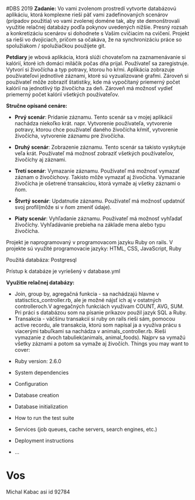 #DBS 2019
**Zadanie:**
Vo vami zvolenom prostredí vytvorte databázovú aplikáciu, ktorá komplexne rieši päť vami zadefinovaných scenárov (prípadov použitia) vo vami zvolenej doméne tak, aby ste demonštrovali využitie relačnej databázy podľa pokynov uvedených nižšie. Presný rozsah a konkretizáciu scenárov si dohodnete s Vašim cvičiacim na cvičení. Projekt sa rieši vo dvojiciach, pričom sa očakáva, že na synchronizáciu práce so spolužiakom / spolužiačkou použijete git. 

**Petdiary** je wbová aplikácia, ktorá slúži
chovateľom na zaznamenávanie si kalórií, ktoré ich 
domáci miláčik počas dňa prijal. Používateľ sa
zaregistruje. Vytvorí si živočícha a typ potravy, ktorou ho
kŕmi. Aplikácia zobrazuje používateľovi jednotlivé záznami,
ktoré sú vyzualizované grafmi. Zároveň si používateľ
môže zobraziť štatistiky, kde má vypočítaný priemerný počet kalórií na
jednotlivý tip živočícha za deň. Zároveň má možnosť vydieť priemerný
počet kalórií všetkých používateľov.

**Stručne opísané cenáre:**
+ **Prvý scenár**: Pridanie záznamu. Tento scenár sa v 
mojej aplikácií nachádza niekoľko krát. napr. Vytvorenie používateľa,
vytvorenie potravy, ktorou chce používateľ daného živočícha kŕmiť,
vytvorenie živočícha, vytvorenie záznamu pre živočícha.

+ **Druhý scenár**: Zobrazenie záznamu. Tento scenár sa takisto
vyskytuje veľa krát. Používateľ má možnosť zobraziť všetkých používateľov,
živočíchy aj záznami.

+ **Tretí scenár**: Vymazanie záznamu. Používateľ má možnosť vymazať
záznam o živočíchovy. Takisto môže vymazať aj živočícha. Vymazanie živočícha je
ošetrené transakciou, ktorá vymaže aj všetky záznami o ňom.

+ **Štvrtý scenár**: Updatnutie záznamu. Používateľ má možnosť updatnúť svoj profil(môže si v ňom zmeniť údaje).

+ **Piaty scenár**: Vyhľadanie záznamu. Používateľ má možnosť vyhľadať živočíchy.
Vyhľadávanie prebieha na základe mena alebo typu živočícha.

Projekt je naprogramovaný v programovacom jazyku Ruby on rails. 
V projekte sú využité programovacie jazyky: HTML, CSS, JavaScript, Ruby

Použitá databáza: Postgresql

Prístup k databáze je vyriešený v database.yml 

**Využitie relačnej databázy:**
+ Join, group by, agregačná funkcia - sa nachádzajú hlavne v statisctics_controller.rb, ale je možné nájsť
ich aj v ostatných controlleroch.V agregačných funkciách využívam COUNT, AVG, SUM. Pri práci s databázou som na písanie 
príkazov použil jazyk SQL a Ruby.
+ Transakcia - väčšinu transakcií si ruby on rails rieši sám, pomocou active recordu,
ale transakcia, ktorú som napísal ja a využíva prácu s viacerými tabuľkami sa nachádza v
animals_controller.rb. Rieši vymazanie z dvoch tabuliek(animals, animal_foods). Najprv sa 
vymažú všetky záznami a potom sa vymaže aj živočích.
Things you may want to cover:

* Ruby version: 2.6.0

* System dependencies

* Configuration

* Database creation

* Database initialization

* How to run the test suite

* Services (job queues, cache servers, search engines, etc.)

* Deployment instructions

* ...
# Vos

Michal Kabac asi id 92784
